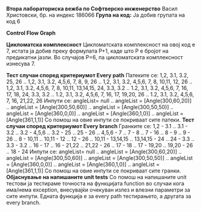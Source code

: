 **Втора лабораториска вежба по Софтверско инженерство**
Васил Христовски, бр. на индекс 186066
**Група на код:**
Ја добив групата на код 6

**Control Flow Graph**


**Цикломатска комплексност**
Цикломатската комплексност на овој код е 7, истата ја добив преку формулата P+1, каде што P е бројот на предикатни јазли. Во случајoв P=6, па цикломатската комплексност изнесува 7.

**Тест случаи според критериумот Every path**
Патеките се: 1,2, 3.1, 3.2, 25, 26 .. 1,2, 3.1, 3.2, 4,5,6, 7, 8, 9, 26 .. 1,2, 3.1, 3.2, 4,5,6, 7, 8, 10,11, 12, 26 .. 1,2, 3.1, 3.2, 4,5,6, 7, 8, 10,11, 13,14,15, 24, 3.3, 3.2 .. 1.2, 3.1, 3.2, 4,5,6, 7, 16, 17, 18, 24, 3.3, 3.2 .. 
1.2, 3.1, 3.2, 4,5,6, 7, 16, 17, 19,20, 26 .. 1.2, 3.1, 3.2, 4,5,6, 7, 16, 21,22, 26
Инпути се: angleList= null .. angleList = [Angle(300,60,20)] .. angleList = [Angle(300,50,60)] .. angleList = [Angle(300,50,50)] .. angleList = [Angle(360,0,0)] .. angleList = [Angle(360,1,0)] .. angleList = [Angle(361,1,1)]
Со помош на овие инпути се покриваат сите патеки.
**Тест случаи според критериумот Every branch**
Гранките се: 1,2 - 3.1 .. 3.1 - 3.2 .. 3.2 - 4,5,6 .. 3.2 - 25 .. 25 - 26 .. 4,5,6 - 7 .. 7 - 8 .. 7 - 16 .. 8 - 9 .. 9 - 26 .. 8 - 10,11 .. 10,11 - 12 .. 12 - 26 .. 10,11 - 13,14,15 .. 13,14,15 - 24 .. 24 - 3.3 .. 3.3 - 3.2 .. 16 - 17 .. 
16 - 21,22 .. 21,22 - 26 .. 17 - 18 .. 17 - 19,20 .. 19,20 - 26 .. 18 - 24
Инпути се: angleList= null .. angleList = [Angle(300,60,20)] .. angleList = [Angle(300,50,60)] .. angleList = [Angle(300,50,50)] .. angleList = [Angle(360,0,0)] .. angleList = [Angle(360,1,0)] .. angleList = [Angle(361,1,1)]
Со помош на овие инпути се покриваат сите гранки.
**Објаснување на напишаните unit tests**
Со помош на напишаните unit тестови ја тестираме точноста на функцијата function во случаи кога има/нема exception, внесувајќи очекуван излез и влезни параметри за сите инпути. Едната функција е за every path тестирањето, а другата за every branch.